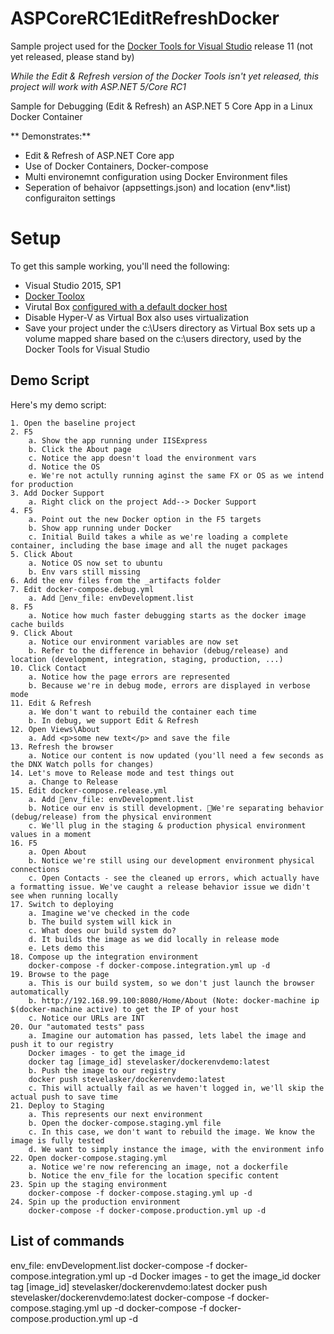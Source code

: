 # ASPCoreRC1EditRefreshDocker
Sample project used for the [Docker Tools for Visual Studio](http://aka.ms/DockerToolsForVS/) release 11 (not yet released, please stand by)

*While the Edit & Refresh version of the Docker Tools isn't yet released, this project will work with ASP.NET 5/Core RC1*

Sample for Debugging (Edit &amp; Refresh) an ASP.NET 5 Core App in a Linux Docker Container
 
** Demonstrates:**
- Edit & Refresh of ASP.NET Core app
- Use of Docker Containers, Docker-compose
- Multi environemnt configuration using Docker Environment files
- Seperation of behaivor (appsettings.json) and location (env*.list) configuraiton settings

# Setup #
To get this sample working, you'll need the following:
- Visual Studio 2015, SP1
- [Docker Toolox](https://www.docker.com/products/overview#/docker_toolbox)
- Virutal Box [configured with a default docker host](https://docs.docker.com/machine/get-started/)
- Disable Hyper-V as Virtual Box also uses virtualization
- Save your project under the c:\Users directory as Virtual Box sets up a volume mapped share based on the c:\users directory, used by the Docker Tools for Visual Studio

## Demo Script ##
Here's my demo script:

	1. Open the baseline project
	2. F5 
		a. Show the app running under IISExpress
		b. Click the About page
		c. Notice the app doesn't load the environment vars
		d. Notice the OS
		e. We're not actully running aginst the same FX or OS as we intend for production
	3. Add Docker Support
		a. Right click on the project Add--> Docker Support
	4. F5
		a. Point out the new Docker option in the F5 targets
		b. Show app running under Docker
		c. Initial Build takes a while as we're loading a complete container, including the base image and all the nuget packages
	5. Click About
		a. Notice OS now set to ubuntu
		b. Env vars still missing
	6. Add the env files from the _artifacts folder
	7. Edit docker-compose.debug.yml
		a. Add env_file: envDevelopment.list
	8. F5
		a. Notice how much faster debugging starts as the docker image cache builds 
	9. Click About
		a. Notice our environment variables are now set
		b. Refer to the difference in behavior (debug/release) and location (development, integration, staging, production, ...)
	10. Click Contact
		a. Notice how the page errors are represented
		b. Because we're in debug mode, errors are displayed in verbose mode
	11. Edit & Refresh
		a. We don't want to rebuild the container each time
		b. In debug, we support Edit & Refresh
	12. Open Views\About
		a. Add <p>some new text</p> and save the file
	13. Refresh the browser
		a. Notice our content is now updated (you'll need a few seconds as the DNX Watch polls for changes)
	14. Let's move to Release mode and test things out
		a. Change to Release 
	15. Edit docker-compose.release.yml
		a. Add env_file: envDevelopment.list
		b. Notice our env is still development. We're separating behavior (debug/release) from the physical environment
		c. We'll plug in the staging & production physical environment values in a moment
	16. F5
		a. Open About
		b. Notice we're still using our development environment physical connections
		c. Open Contacts - see the cleaned up errors, which actually have a formatting issue. We've caught a release behavior issue we didn't see when running locally
	17. Switch to deploying
		a. Imagine we've checked in the code
		b. The build system will kick in
		c. What does our build system do?
		d. It builds the image as we did locally in release mode
		e. Lets demo this
	18. Compose up the integration environment
    	docker-compose -f docker-compose.integration.yml up -d
	19. Browse to the page
		a. This is our build system, so we don't just launch the browser automatically
		b. http://192.168.99.100:8080/Home/About (Note: docker-machine ip $(docker-machine active) to get the IP of your host
		c. Notice our URLs are INT
	20. Our "automated tests" pass
		a. Imagine our automation has passed, lets label the image and push it to our registry
		Docker images - to get the image_id
		docker tag [image_id] stevelasker/dockerenvdemo:latest
		b. Push the image to our registry
		docker push stevelasker/dockerenvdemo:latest
		c. This will actually fail as we haven't logged in, we'll skip the actual push to save time
	21. Deploy to Staging
		a. This represents our next environment
		b. Open the docker-compose.staging.yml file
		c. In this case, we don't want to rebuild the image. We know the image is fully tested
		d. We want to simply instance the image, with the environment info
	22. Open docker-compose.staging.yml
		a. Notice we're now referencing an image, not a dockerfile
		b. Notice the env_file for the location specific content
	23. Spin up the staging environment
		docker-compose -f docker-compose.staging.yml up -d
	24. Spin up the production environment
		docker-compose -f docker-compose.production.yml up -d

## List of commands ##
env_file: envDevelopment.list
docker-compose -f docker-compose.integration.yml up -d
Docker images - to get the image_id
docker tag [image_id] stevelasker/dockerenvdemo:latest
docker push stevelasker/dockerenvdemo:latest
docker-compose -f docker-compose.staging.yml up -d
docker-compose -f docker-compose.production.yml up -d


